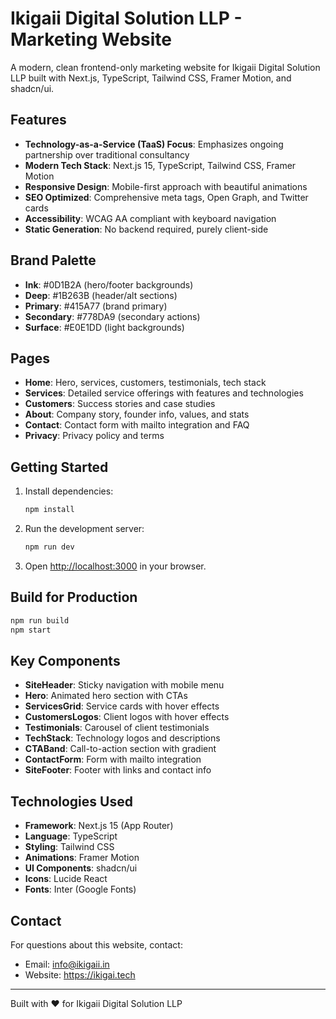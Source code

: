 # Ikigaii Digital Solution LLP - Marketing Website

A modern, clean frontend-only marketing website for Ikigaii Digital Solution LLP built with Next.js, TypeScript, Tailwind CSS, Framer Motion, and shadcn/ui.

## Features

- **Technology-as-a-Service (TaaS) Focus**: Emphasizes ongoing partnership over traditional consultancy
- **Modern Tech Stack**: Next.js 15, TypeScript, Tailwind CSS, Framer Motion
- **Responsive Design**: Mobile-first approach with beautiful animations
- **SEO Optimized**: Comprehensive meta tags, Open Graph, and Twitter cards
- **Accessibility**: WCAG AA compliant with keyboard navigation
- **Static Generation**: No backend required, purely client-side

## Brand Palette

- **Ink**: #0D1B2A (hero/footer backgrounds)
- **Deep**: #1B263B (header/alt sections)
- **Primary**: #415A77 (brand primary)
- **Secondary**: #778DA9 (secondary actions)
- **Surface**: #E0E1DD (light backgrounds)

## Pages

- **Home**: Hero, services, customers, testimonials, tech stack
- **Services**: Detailed service offerings with features and technologies
- **Customers**: Success stories and case studies
- **About**: Company story, founder info, values, and stats
- **Contact**: Contact form with mailto integration and FAQ
- **Privacy**: Privacy policy and terms

## Getting Started

1. Install dependencies:
   ```bash
   npm install
   ```

2. Run the development server:
   ```bash
   npm run dev
   ```

3. Open [http://localhost:3000](http://localhost:3000) in your browser.

## Build for Production

```bash
npm run build
npm start
```

## Key Components

- **SiteHeader**: Sticky navigation with mobile menu
- **Hero**: Animated hero section with CTAs
- **ServicesGrid**: Service cards with hover effects
- **CustomersLogos**: Client logos with hover effects
- **Testimonials**: Carousel of client testimonials
- **TechStack**: Technology logos and descriptions
- **CTABand**: Call-to-action section with gradient
- **ContactForm**: Form with mailto integration
- **SiteFooter**: Footer with links and contact info

## Technologies Used

- **Framework**: Next.js 15 (App Router)
- **Language**: TypeScript
- **Styling**: Tailwind CSS
- **Animations**: Framer Motion
- **UI Components**: shadcn/ui
- **Icons**: Lucide React
- **Fonts**: Inter (Google Fonts)

## Contact

For questions about this website, contact:
- Email: info@ikigaii.in
- Website: https://ikigai.tech

---

Built with ❤️ for Ikigaii Digital Solution LLP